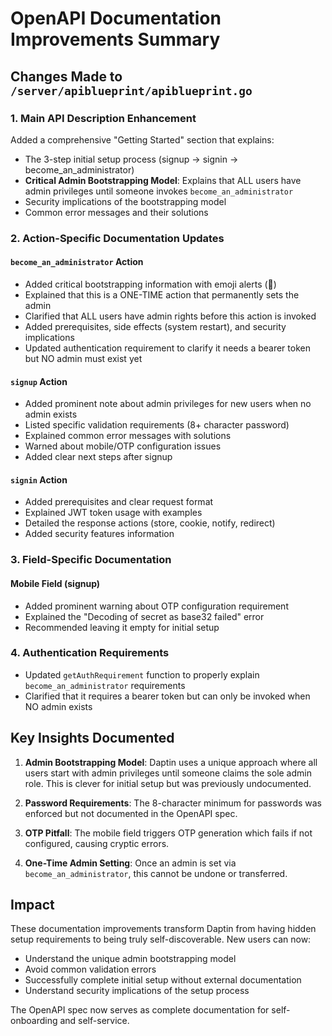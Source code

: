 # OpenAPI Documentation Improvements Summary

## Changes Made to `/server/apiblueprint/apiblueprint.go`

### 1. Main API Description Enhancement
Added a comprehensive "Getting Started" section that explains:
- The 3-step initial setup process (signup → signin → become_an_administrator)
- **Critical Admin Bootstrapping Model**: Explains that ALL users have admin privileges until someone invokes `become_an_administrator`
- Security implications of the bootstrapping model
- Common error messages and their solutions

### 2. Action-Specific Documentation Updates

#### `become_an_administrator` Action
- Added critical bootstrapping information with emoji alerts (🚨)
- Explained that this is a ONE-TIME action that permanently sets the admin
- Clarified that ALL users have admin rights before this action is invoked
- Added prerequisites, side effects (system restart), and security implications
- Updated authentication requirement to clarify it needs a bearer token but NO admin must exist yet

#### `signup` Action
- Added prominent note about admin privileges for new users when no admin exists
- Listed specific validation requirements (8+ character password)
- Explained common error messages with solutions
- Warned about mobile/OTP configuration issues
- Added clear next steps after signup

#### `signin` Action
- Added prerequisites and clear request format
- Explained JWT token usage with examples
- Detailed the response actions (store, cookie, notify, redirect)
- Added security features information

### 3. Field-Specific Documentation

#### Mobile Field (signup)
- Added prominent warning about OTP configuration requirement
- Explained the "Decoding of secret as base32 failed" error
- Recommended leaving it empty for initial setup

### 4. Authentication Requirements
- Updated `getAuthRequirement` function to properly explain `become_an_administrator` requirements
- Clarified that it requires a bearer token but can only be invoked when NO admin exists

## Key Insights Documented

1. **Admin Bootstrapping Model**: Daptin uses a unique approach where all users start with admin privileges until someone claims the sole admin role. This is clever for initial setup but was previously undocumented.

2. **Password Requirements**: The 8-character minimum for passwords was enforced but not documented in the OpenAPI spec.

3. **OTP Pitfall**: The mobile field triggers OTP generation which fails if not configured, causing cryptic errors.

4. **One-Time Admin Setting**: Once an admin is set via `become_an_administrator`, this cannot be undone or transferred.

## Impact

These documentation improvements transform Daptin from having hidden setup requirements to being truly self-discoverable. New users can now:
- Understand the unique admin bootstrapping model
- Avoid common validation errors
- Successfully complete initial setup without external documentation
- Understand security implications of the setup process

The OpenAPI spec now serves as complete documentation for self-onboarding and self-service.